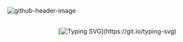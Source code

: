 ![github-header-image](https://github.com/pedrosayuri/pedrosayuri/assets/56764512/47c2e792-4c83-4427-85e3-f8e6a8736e76)
<br>
<br>

<div align="center">

[![Typing SVG](https://readme-typing-svg.herokuapp.com?font=Fira+Code&weight=900&size=35&pause=1000&random=false&width=650&height=100&lines=---------+Ol%C3%A1+Mundo!+---------;Sou+Yuri+Pedrosa+de+Oliveira;-+Desenvolvedor+Full-Stack+-;Especializado+em+web+e+mobile.)](https://git.io/typing-svg)

</div>
